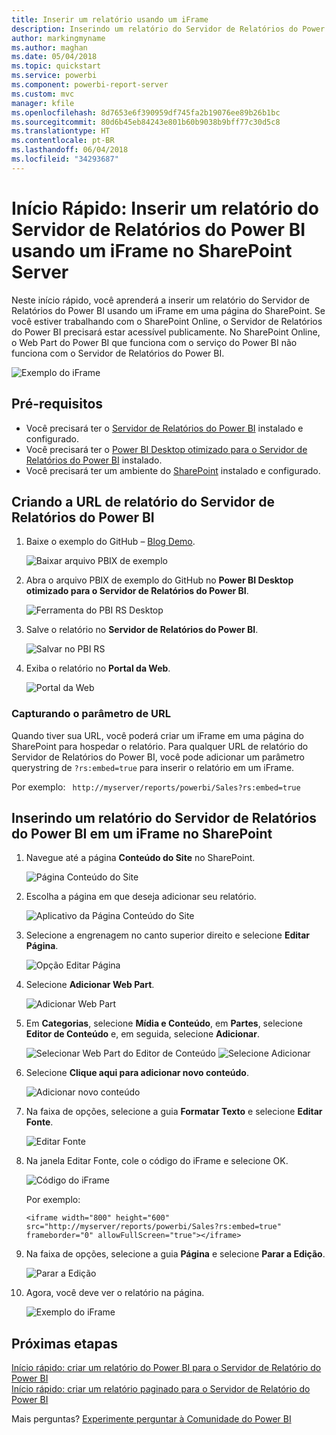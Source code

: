 ```yaml
---
title: Inserir um relatório usando um iFrame
description: Inserindo um relatório do Servidor de Relatórios do Power BI em um iFrame no SharePoint Server
author: markingmyname
ms.author: maghan
ms.date: 05/04/2018
ms.topic: quickstart
ms.service: powerbi
ms.component: powerbi-report-server
ms.custom: mvc
manager: kfile
ms.openlocfilehash: 8d7653e6f390959df745fa2b19076ee89b26b1bc
ms.sourcegitcommit: 80d6b45eb84243e801b60b9038b9bff77c30d5c8
ms.translationtype: HT
ms.contentlocale: pt-BR
ms.lasthandoff: 06/04/2018
ms.locfileid: "34293687"
---
```

# <a name="quickstart-embed-a-power-bi-report-server-report-using-an-iframe-in-sharepoint-server"></a>Início Rápido: Inserir um relatório do Servidor de Relatórios do Power BI usando um iFrame no SharePoint Server

Neste início rápido, você aprenderá a inserir um relatório do Servidor de Relatórios do Power BI usando um iFrame em uma página do SharePoint. Se você estiver trabalhando com o SharePoint Online, o Servidor de Relatórios do Power BI precisará estar acessível publicamente. No SharePoint Online, o Web Part do Power BI que funciona com o serviço do Power BI não funciona com o Servidor de Relatórios do Power BI. 

![Exemplo do iFrame](media/quickstart-embed/quickstart_embed_01.png)
## <a name="prerequisites"></a>Pré-requisitos
* Você precisará ter o [Servidor de Relatórios do Power BI](https://powerbi.microsoft.com/en-us/report-server/) instalado e configurado.
* Você precisará ter o [Power BI Desktop otimizado para o Servidor de Relatórios do Power BI](install-powerbi-desktop.md) instalado.
* Você precisará ter um ambiente do [SharePoint](https://docs.microsoft.com/en-us/sharepoint/install/install) instalado e configurado.

## <a name="creating-the-power-bi-report-server-report-url"></a>Criando a URL de relatório do Servidor de Relatórios do Power BI

1. Baixe o exemplo do GitHub – [Blog Demo](https://github.com/Microsoft/powerbi-desktop-samples).

    ![Baixar arquivo PBIX de exemplo](media/quickstart-embed/quickstart_embed_14.png)

2. Abra o arquivo PBIX de exemplo do GitHub no **Power BI Desktop otimizado para o Servidor de Relatórios do Power BI**.

    ![Ferramenta do PBI RS Desktop](media/quickstart-embed/quickstart_embed_02.png)

3. Salve o relatório no **Servidor de Relatórios do Power BI**. 

    ![Salvar no PBI RS](media/quickstart-embed/quickstart_embed_03.png)

4. Exiba o relatório no **Portal da Web**.

    ![Portal da Web](media/quickstart-embed/quickstart_embed_04.png)

### <a name="capturing-the-url-parameter"></a>Capturando o parâmetro de URL

Quando tiver sua URL, você poderá criar um iFrame em uma página do SharePoint para hospedar o relatório. Para qualquer URL de relatório do Servidor de Relatórios do Power BI, você pode adicionar um parâmetro querystring de `?rs:embed=true` para inserir o relatório em um iFrame. 

   Por exemplo:
    ``` 
    http://myserver/reports/powerbi/Sales?rs:embed=true
    ```
## <a name="embedding-a-power-bi-report-server-report-in-a-sharepoint-iframe"></a>Inserindo um relatório do Servidor de Relatórios do Power BI em um iFrame no SharePoint

1. Navegue até a página **Conteúdo do Site** no SharePoint.

    ![Página Conteúdo do Site](media/quickstart-embed/quickstart_embed_05.png)

2. Escolha a página em que deseja adicionar seu relatório.

    ![Aplicativo da Página Conteúdo do Site](media/quickstart-embed/quickstart_embed_06.png)

3. Selecione a engrenagem no canto superior direito e selecione **Editar Página**.

    ![Opção Editar Página](media/quickstart-embed/quickstart_embed_07.png)

4. Selecione **Adicionar Web Part**.

    ![Adicionar Web Part](media/quickstart-embed/quickstart_embed_08.png)

5. Em **Categorias**, selecione **Mídia e Conteúdo**, em **Partes**, selecione **Editor de Conteúdo** e, em seguida, selecione **Adicionar**.

    ![Selecionar Web Part do Editor de Conteúdo](media/quickstart-embed/quickstart_embed_09.png) ![Selecione Adicionar](media/quickstart-embed/quickstart_embed_091.png)

6. Selecione **Clique aqui para adicionar novo conteúdo**.

    ![Adicionar novo conteúdo](media/quickstart-embed/quickstart_embed_10.png)

7. Na faixa de opções, selecione a guia **Formatar Texto** e selecione **Editar Fonte**.

     ![Editar Fonte](media/quickstart-embed/quickstart_embed_11.png)

8. Na janela Editar Fonte, cole o código do iFrame e selecione OK.

    ![Código do iFrame](media/quickstart-embed/quickstart_embed_12.png)

     Por exemplo:
     ```
     <iframe width="800" height="600" src="http://myserver/reports/powerbi/Sales?rs:embed=true" frameborder="0" allowFullScreen="true"></iframe>
     ```

9. Na faixa de opções, selecione a guia **Página** e selecione **Parar a Edição**.

    ![Parar a Edição](media/quickstart-embed/quickstart_embed_13.png)

10. Agora, você deve ver o relatório na página.

    ![Exemplo do iFrame](media/quickstart-embed/quickstart_embed_01.png)

## <a name="next-steps"></a>Próximas etapas

[Início rápido: criar um relatório do Power BI para o Servidor de Relatório do Power BI](quickstart-create-powerbi-report.md)  
[Início rápido: criar um relatório paginado para o Servidor de Relatório do Power BI](quickstart-create-paginated-report.md)  

Mais perguntas? [Experimente perguntar à Comunidade do Power BI](https://community.powerbi.com/) 